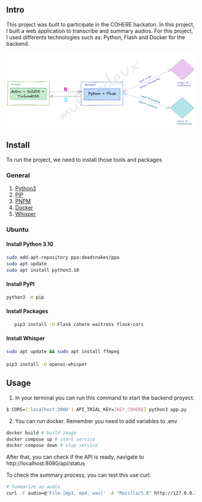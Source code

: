 ## Intro

This project was built to participate in the COHERE hackaton. In this project, I built a web application
to transcribe and summary audios. For this project, I used differents technologies such as: Python, Flash and Docker for the backend.

![Blueprint](blueprint.png)

## Install

To run the project, we need to install those tools and packages

### General

1. [Python3](https://www.python.org/downloads/)
2. [PIP](https://pip.pypa.io/en/stable/installation/)
3. [PNPM](https://pnpm.io/installation)
4. [Docker](https://docs.docker.com/get-docker/)
5. [Whisper](https://github.com/openai/whisper#setup)

### Ubuntu

#### Install Python 3.10

```bash
sudo add-apt-repository ppa:deadsnakes/ppa
sudo apt update
sudo apt install python3.10
```

#### Install PyPI

```bash
python3 -m pip
```

#### Install Packages

```bash
   pip3 install -U Flask cohere waitress flask-cors
```

#### Install Whisper

```bash
sudo apt update && sudo apt install ffmpeg

pip3 install -U openai-whisper
```

## Usage

1. In your terminal you can run this command to start the backend proyect.

```bash
$ CORS=['localhost:3000'] API_TRIAL_KEY=[KEY_COHERE] python3 app.py
```

2. You can run docker. Remember you need to add variables to .env

```bash
docker build # build image
docker compose up # start service
docker compose down # stop service
```

After that, you can check if the API is ready, navigate to http://localhost:8080/api/status

To check the summary process, you can test this use curl:

```bash
# Summarize an audio
curl -F audio=@'File.[mp3, mp4, wav]' -A "Mozilla/5.0" http://127.0.0.1:8080/api/summarize
```
